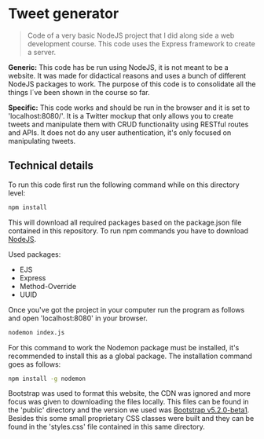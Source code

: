# Tweet generator

> Code of a very basic NodeJS project that I did along side a web development course. This code uses the Express framework to create a server.

**Generic:** This code has be run using NodeJS, it is not meant to be a website. It was made for didactical reasons and uses a bunch of different NodeJS packages to work. The purpose of this code is to consolidate all the things I´ve been shown in the course so far.

**Specific:** This code works and should be run in the browser and it is set to 'localhost:8080/'. It is a Twitter mockup that only allows you to create tweets and manipulate them with CRUD functionality using RESTful routes and APIs. It does not do any user authentication, it's only focused on manipulating tweets.

## Technical details

To run this code first run the following command while on this directory level:

``` sh
npm install
```

This will download all required packages based on the package.json file contained in this repository. To run npm commands you have to download [NodeJS](https://nodejs.org/en/).

Used packages:
- EJS
- Express
- Method-Override
- UUID

Once you've got the project in your computer run the program as follows and open 'localhost:8080' in your browser.

``` sh
nodemon index.js
```

For this command to work the Nodemon package must be installed, it's recommended to install this as a global package. The installation command goes as follows:

``` sh
npm install -g nodemon
```

Bootstrap was used to format this website, the CDN was ignored and more focus was given to downloading the files locally. This files can be found in the 'public' directory and the version we used was [Bootstrap v5.2.0-beta1](https://getbootstrap.com/docs/5.2/getting-started/download/). Besides this some small proprietary CSS classes were built and they can be found in the 'styles.css' file contained in this same directory.